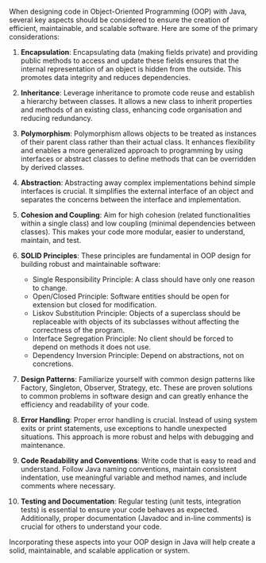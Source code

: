 <!-- ???? -->
When designing code in Object-Oriented Programming (OOP) with Java, several key aspects should be considered to ensure the creation of efficient, maintainable, and scalable software. Here are some of the primary considerations:

1. **Encapsulation**: Encapsulating data (making fields private) and providing public methods to access and update these fields ensures that the internal representation of an object is hidden from the outside. This promotes data integrity and reduces dependencies.

2. **Inheritance**: Leverage inheritance to promote code reuse and establish a hierarchy between classes. It allows a new class to inherit properties and methods of an existing class, enhancing code organisation and reducing redundancy.

3. **Polymorphism**: Polymorphism allows objects to be treated as instances of their parent class rather than their actual class. It enhances flexibility and enables a more generalized approach to programming by using interfaces or abstract classes to define methods that can be overridden by derived classes.

4. **Abstraction**: Abstracting away complex implementations behind simple interfaces is crucial. It simplifies the external interface of an object and separates the concerns between the interface and implementation.

5. **Cohesion and Coupling**: Aim for high cohesion (related functionalities within a single class) and low coupling (minimal dependencies between classes). This makes your code more modular, easier to understand, maintain, and test.

6. **SOLID Principles**: These principles are fundamental in OOP design for building robust and maintainable software:
   - Single Responsibility Principle: A class should have only one reason to change.
   - Open/Closed Principle: Software entities should be open for extension but closed for modification.
   - Liskov Substitution Principle: Objects of a superclass should be replaceable with objects of its subclasses without affecting the correctness of the program.
   - Interface Segregation Principle: No client should be forced to depend on methods it does not use.
   - Dependency Inversion Principle: Depend on abstractions, not on concretions.

7. **Design Patterns**: Familiarize yourself with common design patterns like Factory, Singleton, Observer, Strategy, etc. These are proven solutions to common problems in software design and can greatly enhance the efficiency and readability of your code.

8. **Error Handling**: Proper error handling is crucial. Instead of using system exits or print statements, use exceptions to handle unexpected situations. This approach is more robust and helps with debugging and maintenance.

9. **Code Readability and Conventions**: Write code that is easy to read and understand. Follow Java naming conventions, maintain consistent indentation, use meaningful variable and method names, and include comments where necessary.

10. **Testing and Documentation**: Regular testing (unit tests, integration tests) is essential to ensure your code behaves as expected. Additionally, proper documentation (Javadoc and in-line comments) is crucial for others to understand your code.

Incorporating these aspects into your OOP design in Java will help create a solid, maintainable, and scalable application or system.